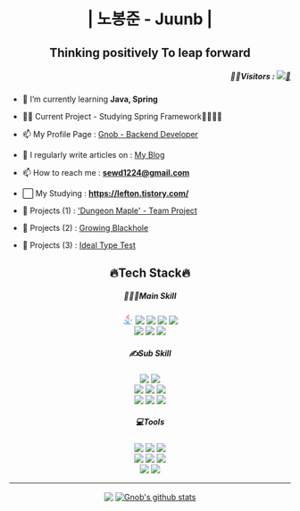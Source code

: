 <h1 align="center">| 노봉준 - Juunb |</h1>
<h2 align="center">Thinking positively To leap forward</h2>

<h5 align="right"> 🖐🏻Visitors : <a href="https://hits.seeyoufarm.com"><img src="https://hits.seeyoufarm.com/api/count/incr/badge.svg?url=https%3A%2F%2Fgithub.com%2FMontep95&count_bg=%236CE09A&title_bg=%23555555&icon=&icon_color=%23E7E7E7&title=View&edge_flat=false"/>🎇</a></h5>

- 🌱 I’m currently learning **Java, Spring**

- 🐱‍🏍 Current Project - Studying Spring Framework🌿🧑🏻‍💻

- 📫 My Profile Page : [Gnob - Backend Developer](https://montep95.github.io/MyPage/)

- 📝 I regularly write articles on : [My Blog](https://lefton.tistory.com/)

- 📫 How to reach me : **sewd1224@gmail.com**


- ⬜️ My Studying : **https://lefton.tistory.com/**

<!--
- 📄 Projects (1) : [Gnob's Project](http://gnob.shop) 
-->
- 📄 Projects (1) : ['Dungeon Maple' - Team Project](https://maplestoryworlds.nexon.com/play/13d018ce197645d584cc4ec57bef45ae)

- 📄 Projects (2) : [Growing Blackhole](https://m.youtube.com/shorts/5oUQBDzKEyQ)

- 📄 Projects (3) : [Ideal Type Test](https://whats-in-yours.netlify.app/)

<h2 align="center">🔥Tech Stack🔥</h2>

<h5 align="center"> 👩🏻‍💻Main Skill </h5>
<p align="center">

<img src="https://raw.githubusercontent.com/devicons/devicon/master/icons/java/java-original.svg" alt="java" width="20" height="20"/>
<img src="https://img.shields.io/badge/Java-007396?style=flat&logo=JAVA&logoColor=white"/>
<img src="https://img.shields.io/badge/Spring-6DB33F?style=flat&logo=Spring&logoColor=white"/>
<img src="https://img.shields.io/badge/MySQL-4479A1?style=flat&logo=MySQL&logoColor=white"/>
<img src="https://img.shields.io/badge/React-61DAFB?style=flat&logo=React&logoColor=black"/>
<br/>

<img src="https://img.shields.io/badge/HTML-E34F26?style=flat&logo=HTML5&logoColor=black"/>
<img src="https://img.shields.io/badge/CSS-1572B6?style=flat&logo=CSS3&logoColor=black"/>
<img src="https://img.shields.io/badge/JavaScript-F7DF1E?style=flat&logo=JavaScript&logoColor=black"/>
<br/>

</p>

<h5 align="center"> ✍Sub Skill </h5>
<p align="center">

<img src="https://img.shields.io/badge/Android-3DDC84?style=flat&logo=Android&logoColor=black"/>
<img src="https://img.shields.io/badge/Python-3776AB?style=flat&logo=Python&logoColor=white"/>
<br/>

<img src="https://img.shields.io/badge/Unity-FFFFFF?style=flat&logo=Unity&logoColor=black"/>
<img src="https://img.shields.io/badge/C Sharp-F7DF1E?style=flat&logo=C Sharp&logoColor=black"/>
<img src="https://img.shields.io/badge/MongoDB-47A248?style=flat&logo=MongoDB&logoColor=white"/>
<br/>

<!-- <img src="https://img.shields.io/badge/Firebase-FFCA28?style=flat&logo=Firebase&logoColor=red"/> -->
<img src="https://img.shields.io/badge/Flask-000000?style=flat&logo=Flask&logoColor=white"/>
<img src="https://img.shields.io/badge/Expo-000020?style=flat&logo=Expo&logoColor=white"/>
<img src="https://img.shields.io/badge/Lua-2C2D72?style=flat&logo=Lua&logoColor=white"/>
</p>

<h5 align="center"> 💻Tools </h5>
<p align="center">
  
<img src="https://img.shields.io/badge/IntelliJ-000000?style=flat&logo=IntelliJ IDEA&logoColor=blue"/>
<img src="https://img.shields.io/badge/VSCode-007ACC?style=flat&logo=Visual Studio Code&logoColor=white"/>
<img src="https://img.shields.io/badge/Eclipse-2C2255?style=flat&logo=Eclipse IDE&logoColor=white"/>
<br/>


<img src="https://img.shields.io/badge/PyCharm-000000?style=flat&logo=PyCharm&logoColor=green"/>
<img src="https://img.shields.io/badge/VisualStudio-5C2D91?style=flat&logo=Visual Studio&logoColor=black"/>
<img src="https://img.shields.io/badge/Android Studio-3DDC84?style=flat&logo=Android Studio&logoColor=green"/>
<br/>

<img src="https://img.shields.io/badge/GitHub-181717?style=flat&logo=GitHub&logoColor=white"/>
<img src="https://img.shields.io/badge/Slack-4A154B?style=flat&logo=Slack&logoColor=skyblue"/>
</p>
<hr>

<div align=center>

<!--
일반 Top Langs와 Gnob's Github stats 출력
![Top Langs](https://github-readme-stats.vercel.app/api/top-langs/?username=Montep95&layout=compact&theme=highcontrast)
![Gnob's GitHub stats](https://github-readme-stats.vercel.app/api?username=Montep95&theme=highcontrast&show_icons=true)
-->
  
<!--(개선) Top Langs와 Gnob's Github stats을 한 단락에 함께 출력-->
<a href="https://github.com/Montep95"><img align="center" style="height:150px" src="https://github-readme-stats.vercel.app/api/top-langs/?username=Montep95&layout=compact&theme=github_dark&hide_border=true" /></a> 
<a href="https://github.com/Montep95"><img align="center" style="height:180px" src="https://github-readme-stats.vercel.app/api?username=Montep95&show_icons=true&include_all_commits=true&theme=github_dark&hide_border=true" alt="Gnob's github stats" /></a>
  
</div>
